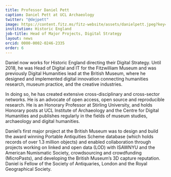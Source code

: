 ```yaml
---
title: Professor Daniel Pett
caption: Daniel Pett at UCL Archaeology
twitter: "@dejpett"
image: https://content.fitz.ms/fitz-website/assets/danielpett.jpeg?key=exhibition
institution: Historic England
job-title: Head of Major Projects, Digital Strategy
layout: news
orcid: 0000-0002-0246-2335
order: 6
---
```

Daniel now works for Historic England directing their Digital Strategy. Until 2018, he was Head of Digital and IT for the Fitzwilliam Museum and was previously Digital Humanities lead at the British Museum, where he designed and implemented digital innovation connecting humanities research, museum practice, and the creative industries.

In doing so, he has created extensive cross-disciplinary and cross-sector networks. He is an advocate of open access, open source and reproducible research. He is an Honorary Professor at Stirling University, and holds Honorary posts at UCL Institute of Archaeology and the Centre for Digital Humanities and publishes regularly in the fields of museum studies, archaeology and digital humanities.

Daniel’s first major project at the British Museum was to design and build the award winning Portable Antiquities Scheme database (which holds records of over 1.3 million objects) and enabled collaboration through projects working on linked and open data (LOD) with ISAWNYU and the American Numismatic Society, crowdsourcing and crowdfunding (MicroPasts), and developing the British Museum’s 3D capture reputation. Daniel is Fellow of the Society of Antiquaries, London and the Royal Geographical Society.
